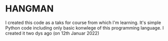 # HANGMAN
I created this code as a taks for course from which I'm learning. It's simple Python code including only basic konwlege of this programming language.
I created it two dys ago (on 12th Januar 2022)
